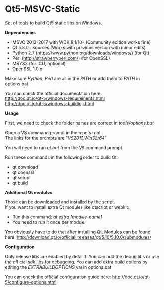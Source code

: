 # **Qt5-MSVC-Static**

Set of tools to build Qt5 static libs on Windows.

**Dependencies**

 - MSVC 2013-2017 with WDK 8.1/10+ (Community edition works fine)
 - Qt 5.8.0+ sources (Works with previous version with minor edits)
 - Python 2.7 (https://www.python.org/downloads/windows/) (for Qt)
 - Perl (http://strawberryperl.com/) (for OpenSSL)
 - MSYS2 (for ICU, optional)
 - OpenSSL 1.0.x

Make sure *Python*, *Perl* are all in the *PATH* or add them to *PATH* in options.bat

You can check the official documentation here:  
http://doc.qt.io/qt-5/windows-requirements.html  
http://doc.qt.io/qt-5/windows-building.html  

**Usage**

First, we need to check the folder names are correct in *tools/options.bat*  

Open a VS command prompt in the repo's root.  
The links for the prompts are "*VS2017_Win32/64*"

You will need to run *qt.bat* from the VS command prompt.

Run these commands in the following order to build Qt:
 - qt download
 - qt openssl
 - qt setup
 - qt build

**Additional Qt modules**

Those can be downloaded and installed by the script.  
If you want to install extra Qt modules like qtscript or webkit:
- Run this command: *qt extra [module-name]*
- You need to run it once per module

You obviously have to do that after installing Qt.
Modules can be found here: http://download.qt.io/official_releases/qt/5.10/5.10.0/submodules/

**Configuration**

Only release libs are enabled by default. 
You can add the debug libs or use the official sdk libs for debugging.
You can add extra build options by editing the *EXTRABUILDOPTIONS* var in options.bat


You can check the official configuration guide here:
http://doc.qt.io/qt-5/configure-options.html
